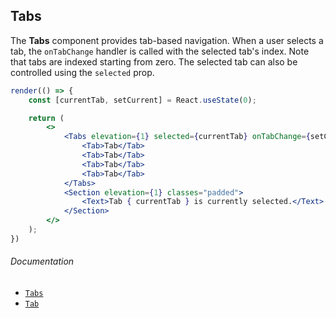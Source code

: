 ## Tabs

The **Tabs** component provides tab-based navigation. When a user selects a tab, the `onTabChange` handler is called with the selected tab's index. Note that tabs are indexed starting from zero. The selected tab can also be controlled using the `selected` prop.

```jsx
render(() => {
	const [currentTab, setCurrent] = React.useState(0);

	return (
		<>
			<Tabs elevation={1} selected={currentTab} onTabChange={setCurrent}>
				<Tab>Tab</Tab>
				<Tab>Tab</Tab>
				<Tab>Tab</Tab>
				<Tab>Tab</Tab>
			</Tabs>
			<Section elevation={1} classes="padded">
				<Text>Tab { currentTab } is currently selected.</Text>
			</Section>
		</>
	);
})
```

###### Documentation

- [`Tabs`](/wiki/modules/_components_layout_tabs_.html)
- [`Tab`](/wiki/modules/_components_layout_tabs_.html#tab)
